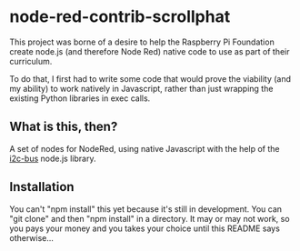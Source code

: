 # node-red-contrib-scrollphat

This project was borne of a desire to help the Raspberry Pi Foundation create node.js (and therefore Node Red) native code to use as part of their curriculum.

To do that, I first had to write some code that would prove the viability (and my ability) to work natively in Javascript, rather than just wrapping the existing Python libraries in exec calls.

## What is this, then?

A set of nodes for NodeRed, using native Javascript with the help of the [i2c-bus](https://www.npmjs.com/package/i2c-bus) node.js library.

## Installation

You can't "npm install" this yet because it's still in development. You can "git clone" and then "npm install" in a directory. It may or may not work, so you pays your money and you takes your choice until this README says otherwise...
